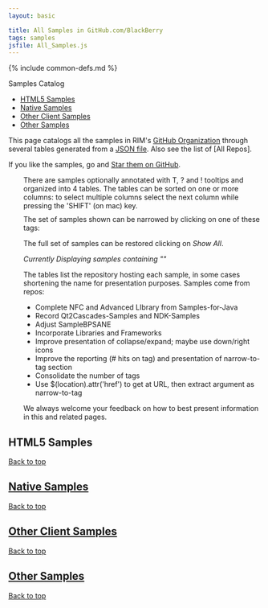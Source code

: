 ```yaml
---
layout: basic

title: All Samples in GitHub.com/BlackBerry
tags: samples
jsfile: All_Samples.js
---
```

{% include common-defs.md %}

<div id='right'>
<div class='caption'>Samples Catalog</div>
<ul>
<li><a href="#samplesHtml5">HTML5 Samples</a></li>
<li><a href="#samplesNative">Native Samples</a></li>
<li><a href="#samplesOtherClient">Other Client Samples</a></li>
<li><a href="#samplesServer">Other Samples</a></li>
</ul>
</div>

This page catalogs all the samples in RIM's
[GitHub Organization](http://github.com/blackberry)
through several tables generated from a [JSON file](All_Samples.json).
Also see the list of [All Repos].

If you like the samples, go and [Star them on GitHub](https://github.com/blog/1204-notifications-stars).

<div style="margin-top:10px;" class="collapsable" label="Table, Tooltips and Sorting">
</div>
<div style="margin-top: 2px; margin-left:30px;">
There are <span id="stats-samplecount"><!-- dynamic content --></span> samples
optionally annotated with
<span class="question" tip="A list of 'tags' characterizing this sample">T</span>, 
<span class="question" tip="Extra details on the sample">?</span>
and
<span class="warning" tip="Issues to resolve">!</span> tooltips
and organized into 4 tables.
The tables can be sorted on one or more columns: to select multiple
columns select the next column while pressing the 'SHIFT' (on mac) key.
</div>

<div style="margin-top:10px;" class="collapsable" label="Find using Tags">
</div>
<div style="margin-top: 2px; margin-left:30px;">
<div id='tagList'>The set of samples shown can be narrowed by clicking on one of these
<span id='stats-tagcount'><!-- dynamic content --></span> tags:</div>
<p>The full set of samples can be restored clicking on <span id='showAllSamples'><em>Show All</em></span>.</p>

<p><em>Currently Displaying
<span id='narrow-samplecount'><!-- dynamic content --></span> samples
containing "<span id="narrow-currenttag"><!-- dynamic content --></span>"</em>
</p>

</div>


<div style="margin-top:10px;" class='collapsable' label="Repositories">
</div>
<div style="margin-top: 2px; margin-left:30px;">
<p style="margin-top: 2px;">The tables list the repository hosting each sample, in some cases
shortening the name for presentation purposes.
Samples come from <span id='stats-repocount'><!-- dynamic content --></span> repos:
</p>
<p><div id='repoList'><!-- dynamic content --></div></p>
</div>

<div style="margin-top:10px;" class='collapsable' label="Feedback and Todo">
<!-- dynamic content -->
</div>
<div style="margin-top:2px; margin-left:30px;">
<ul>
<li>Complete NFC and Advanced LIbrary from Samples-for-Java</li>
<li>Record Qt2Cascades-Samples and NDK-Samples</li>
<li>Adjust SampleBPSANE</li>
<li>Incorporate Libraries and Frameworks</li>
<li>Improve presentation of collapse/expand; maybe use down/right icons</li>
<li>Improve the reporting (# hits on tag) and presentation of narrow-to-tag section</li>
<li>Consolidate the number of tags</li>
<li>Use $(location).attr('href') to get at URL, then extract argument as narrow-to-tag</li>
</ul>

<p>
We always welcome your feedback on how to best present information in this and related pages.
</p>
</div>


<div class="dynContent">
<div id="samplesHtml5">
<a name="samplesHtml5"><h2>HTML5 Samples</h2></a>
</div>

<a href="#top">Back to top</a>
</div>

<div class="dynContent">
<div id="samplesNative">
<a href="samplesNative"><h2>Native Samples</h2></a>
</div>

<a href="#top">Back to top</a>
</div>

<div class="dynContent">
<div id="samplesOtherClient">
<a href="samplesOtherClient"><h2>Other Client Samples</h2></a>
</div>

<a href="#top">Back to top</a>
</div>

<div class="dynContent">
<div id="samplesOther">
<a href="samplesOther"><h2>Other Samples</h2></a>
</div>

<a href="#top">Back to top</a>
</div>